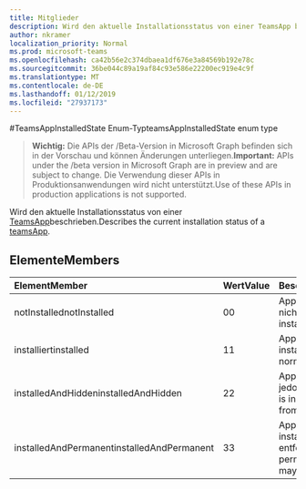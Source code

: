 ```yaml
---
title: Mitglieder
description: Wird den aktuelle Installationsstatus von einer TeamsApp beschrieben.
author: nkramer
localization_priority: Normal
ms.prod: microsoft-teams
ms.openlocfilehash: ca42b56e2c374dbaea1df676e3a84569b192e78c
ms.sourcegitcommit: 36be044c89a19af84c93e586e22200ec919e4c9f
ms.translationtype: MT
ms.contentlocale: de-DE
ms.lasthandoff: 01/12/2019
ms.locfileid: "27937173"
---
```

#<a name="teamsappinstalledstate-enum-type"></a><span data-ttu-id="90739-103">TeamsAppInstalledState Enum-Typ</span><span class="sxs-lookup"><span data-stu-id="90739-103">teamsAppInstalledState enum type</span></span>

> <span data-ttu-id="90739-104">**Wichtig:** Die APIs der /Beta-Version in Microsoft Graph befinden sich in der Vorschau und können Änderungen unterliegen.</span><span class="sxs-lookup"><span data-stu-id="90739-104">**Important:** APIs under the /beta version in Microsoft Graph are in preview and are subject to change.</span></span> <span data-ttu-id="90739-105">Die Verwendung dieser APIs in Produktionsanwendungen wird nicht unterstützt.</span><span class="sxs-lookup"><span data-stu-id="90739-105">Use of these APIs in production applications is not supported.</span></span>

<span data-ttu-id="90739-106">Wird den aktuelle Installationsstatus von einer [TeamsApp](teamsapp.md)beschrieben.</span><span class="sxs-lookup"><span data-stu-id="90739-106">Describes the current installation status of a [teamsApp](teamsapp.md).</span></span>

## <a name="members"></a><span data-ttu-id="90739-107">Elemente</span><span class="sxs-lookup"><span data-stu-id="90739-107">Members</span></span>

| <span data-ttu-id="90739-108">Element</span><span class="sxs-lookup"><span data-stu-id="90739-108">Member</span></span> | <span data-ttu-id="90739-109">Wert</span><span class="sxs-lookup"><span data-stu-id="90739-109">Value</span></span>| <span data-ttu-id="90739-110">Beschreibung</span><span class="sxs-lookup"><span data-stu-id="90739-110">Description</span></span> |
|:---------------|:--------|:----------|
|<span data-ttu-id="90739-111">notInstalled</span><span class="sxs-lookup"><span data-stu-id="90739-111">notInstalled</span></span>|<span data-ttu-id="90739-112">0</span><span class="sxs-lookup"><span data-stu-id="90739-112">0</span></span>|<span data-ttu-id="90739-113">App wird an das Team nicht installiert.</span><span class="sxs-lookup"><span data-stu-id="90739-113">App is not installed to team.</span></span>|
|<span data-ttu-id="90739-114">installiert</span><span class="sxs-lookup"><span data-stu-id="90739-114">installed</span></span>|<span data-ttu-id="90739-115">1</span><span class="sxs-lookup"><span data-stu-id="90739-115">1</span></span>|<span data-ttu-id="90739-116">App wird normalerweise installiert.</span><span class="sxs-lookup"><span data-stu-id="90739-116">App is installed normally.</span></span>|
|<span data-ttu-id="90739-117">installedAndHidden</span><span class="sxs-lookup"><span data-stu-id="90739-117">installedAndHidden</span></span>|<span data-ttu-id="90739-118">2</span><span class="sxs-lookup"><span data-stu-id="90739-118">2</span></span>|<span data-ttu-id="90739-119">App wird installiert, jedoch ausgeblendet.</span><span class="sxs-lookup"><span data-stu-id="90739-119">App is installed but hidden from view.</span></span>|
|<span data-ttu-id="90739-120">installedAndPermanent</span><span class="sxs-lookup"><span data-stu-id="90739-120">installedAndPermanent</span></span>|<span data-ttu-id="90739-121">3</span><span class="sxs-lookup"><span data-stu-id="90739-121">3</span></span>|<span data-ttu-id="90739-122">App wird dauerhaft installiert und kann nicht entfernt werden.</span><span class="sxs-lookup"><span data-stu-id="90739-122">App is permanently installed and may not be removed.</span></span>|
